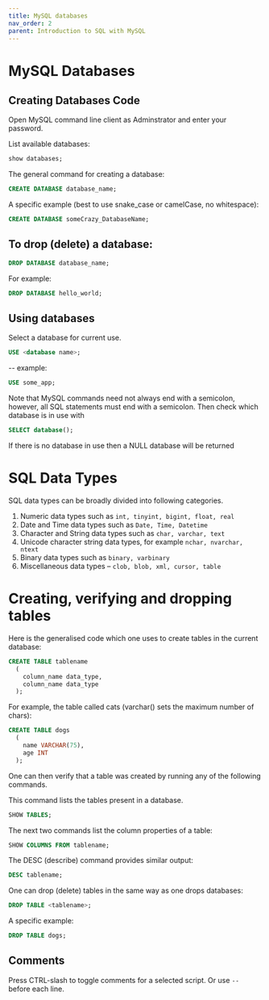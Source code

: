 ```yaml
---
title: MySQL databases
nav_order: 2
parent: Introduction to SQL with MySQL
---
```


# MySQL Databases

## Creating Databases Code

Open MySQL command line client as Adminstrator and enter your password.

List available databases:

```sql
show databases; 
```

The general command for creating a database:

```sql
CREATE DATABASE database_name; 
```

A specific example (best to use snake_case or camelCase, no whitespace):

```sql
CREATE DATABASE someCrazy_DatabaseName; 
```

## To drop (delete) a database:

```sql
DROP DATABASE database_name; 
```

For example:

```sql
DROP DATABASE hello_world; 
```

## Using databases

Select a database for current use.

```sql
USE <database name>;
```
     
-- example:

```sql
USE some_app;
```

Note that MySQL commands need not always end with a semicolon, however, all SQL statements must end with a semicolon. Then check which database is in use with

```sql
SELECT database();
```

If there is no database in use then a NULL database will be returned

# SQL Data Types

SQL data types can be broadly divided into following categories.

1. Numeric data types such as ``int, tinyint, bigint, float, real``
2. Date and Time data types such as ``Date, Time, Datetime``
3. Character and String data types such as ``char, varchar, text``
4. Unicode character string data types, for example ``nchar, nvarchar, ntext``
5. Binary data types such as ``binary, varbinary``
6. Miscellaneous data types – ``clob, blob, xml, cursor, table``

# Creating, verifying and dropping tables

Here is the generalised code which one uses to create tables in the current database:

```sql
CREATE TABLE tablename
  (
    column_name data_type,
    column_name data_type
  );
```

For example, the table called cats (varchar() sets the maximum number of chars):

```sql
CREATE TABLE dogs
  (
    name VARCHAR(75),
    age INT
  );
```

One can then verify that a table was created by running any of the following commands.

This command lists the tables present in a database.

```sql
SHOW TABLES;
```

The next two commands list the column properties of a table:

```sql
SHOW COLUMNS FROM tablename;
```

The DESC (describe) command provides similar output:

```sql
DESC tablename;
```

One can drop (delete) tables in the same way as one drops databases:

```sql
DROP TABLE <tablename>; 
```

A specific example:

```sql
DROP TABLE dogs; 
```

## Comments

Press CTRL-slash to toggle comments for a selected script. Or use ```--``` before each line.

